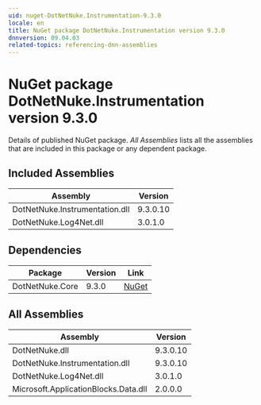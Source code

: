 ```yaml
---
uid: nuget-DotNetNuke.Instrumentation-9.3.0
locale: en
title: NuGet package DotNetNuke.Instrumentation version 9.3.0
dnnversion: 09.04.03
related-topics: referencing-dnn-assemblies
---
```


# NuGet package DotNetNuke.Instrumentation version 9.3.0
Details of published NuGet package.
*All Assemblies* lists all the assemblies that are included in this package or any dependent package.

## Included Assemblies

|Assembly|Version|
|---|---|
|DotNetNuke.Instrumentation.dll|9.3.0.10|
|DotNetNuke.Log4Net.dll|3.0.1.0|

## Dependencies

|Package|Version|Link|
|---|---|---|
|DotNetNuke.Core|9.3.0|[NuGet](https://www.nuget.org/packages/DotNetNuke.Core/9.3.0)|

## All Assemblies

|Assembly|Version|
|---|---|
|DotNetNuke.dll|9.3.0.10|
|DotNetNuke.Instrumentation.dll|9.3.0.10|
|DotNetNuke.Log4Net.dll|3.0.1.0|
|Microsoft.ApplicationBlocks.Data.dll|2.0.0.0|

